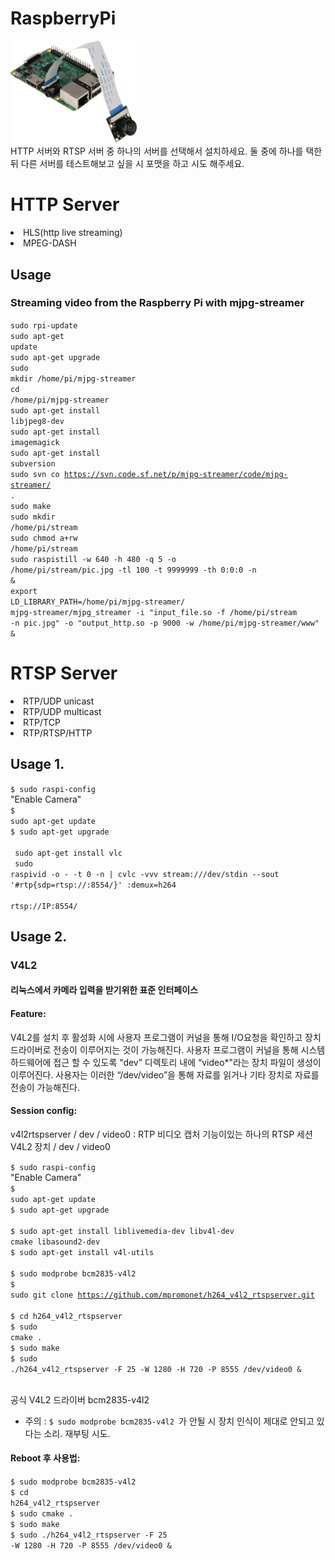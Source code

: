 # RaspberryPi
<img src="/RPI_Camera.png" width="40%" height="40%"></br>
HTTP 서버와 RTSP 서버 중 하나의 서버를 선택해서 설치하세요.
둘 중에 하나를 택한뒤 다른 서버를 테스트해보고 싶을 시 포맷을 하고 시도 해주세요.


# HTTP Server
<li>HLS(http live streaming)</li>
<li>MPEG-DASH</li>

## Usage
### Streaming video from the Raspberry Pi with mjpg-streamer
<code>sudo rpi-update</code></br>
<code>sudo apt-get update</code></br>
<code>sudo apt-get upgrade</code></br>
<code>sudo mkdir /home/pi/mjpg-streamer</code></br>
<code>cd /home/pi/mjpg-streamer</code></br>
<code>sudo apt-get install libjpeg8-dev</code></br>
<code>sudo apt-get install imagemagick</code></br>
<code>sudo apt-get install subversion</code></br>
<code>sudo svn co https://svn.code.sf.net/p/mjpg-streamer/code/mjpg-streamer/ .</code></br>
<code>sudo make</code></br>
<code>sudo mkdir /home/pi/stream</code></br>
<code>sudo chmod a+rw /home/pi/stream</code></br>
<code>sudo raspistill -w 640 -h 480 -q 5 -o /home/pi/stream/pic.jpg -tl 100 -t 9999999 -th 0:0:0 -n &</code></br>
<code>export LD_LIBRARY_PATH=/home/pi/mjpg-streamer/</code></br>
<code>mjpg-streamer/mjpg_streamer -i "input_file.so -f /home/pi/stream -n pic.jpg" -o "output_http.so -p 9000 -w /home/pi/mjpg-streamer/www" &</code></br>







# RTSP Server
<li>RTP/UDP unicast</li>
<li>RTP/UDP multicast</li>
<li>RTP/TCP</li>
<li>RTP/RTSP/HTTP</li>

## Usage 1.
<code>$ sudo raspi-config </code></br>
"Enable Camera"</br>
<code>$ sudo apt-get update </code></br>
<code>$ sudo apt-get upgrade </code></br>
<code> sudo apt-get install vlc </code></br>
<code> sudo raspivid -o - -t 0 -n | cvlc -vvv stream:///dev/stdin --sout '#rtp{sdp=rtsp://:8554/}' :demux=h264 </code></br>
<code> rtsp://IP:8554/ </code></br>


## Usage 2.
### V4L2 
#### 리눅스에서 카메라 입력을 받기위한 표준 인터페이스
#### Feature:
V4L2를 설치 후 활성화 시에 사용자 프로그램이 커널을 통해 I/O요청을 확인하고 장치 드라이버로 전송이 이루어지는 것이 가능해진다. 
사용자 프로그램이 커널을 통해 시스템 하드웨어에 접근 할 수 있도록 “dev” 디렉토리 내에 “video*"라는 장치 파일이 생성이 이루어진다. 
사용자는 이러한 “/dev/video”을 통해 자료를 읽거나 기타 장치로 자료를 전송이 가능해진다.

#### Session config:
v4l2rtspserver / dev / video0 : RTP 비디오 캡처 기능이있는 하나의 RTSP 세션 V4L2 장치 / dev / video0

<code>$ sudo raspi-config </code></br>
"Enable Camera"</br>
<code>$ sudo apt-get update </code></br>
<code>$ sudo apt-get upgrade </code></br>
<code>$ sudo apt-get install liblivemedia-dev libv4l-dev cmake libasound2-dev </code></br>
<code>$ sudo apt-get install v4l-utils </code></br>
<code>$ sudo modprobe bcm2835-v4l2 </code></br>
<code>$ sudo git clone https://github.com/mpromonet/h264_v4l2_rtspserver.git </code></br>
<code>$ cd h264_v4l2_rtspserver </code></br>
<code>$ sudo cmake . </code></br>
<code>$ sudo make </code></br>
<code>$  sudo ./h264_v4l2_rtspserver -F 25 -W 1280 -H 720 -P 8555 /dev/video0 & </code></br>

공식 V4L2 드라이버 bcm2835-v4l2
* 주의 : <code>$ sudo modprobe bcm2835-v4l2 </code>가 안될 시 장치 인식이 제대로 안되고 있다는 소리. 재부팅 시도.

#### Reboot 후 사용법:
<code>$ sudo modprobe bcm2835-v4l2 </code></br>
<code>$ cd h264_v4l2_rtspserver </code></br>
<code>$ sudo cmake . </code></br>
<code>$ sudo make </code></br>
<code>$  sudo ./h264_v4l2_rtspserver -F 25 -W 1280 -H 720 -P 8555 /dev/video0 & </code></br>
